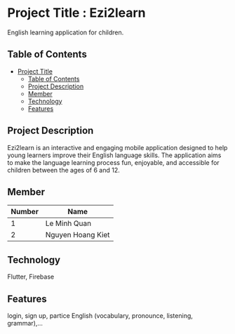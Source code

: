 

# Project Title : Ezi2learn

English learning application for children.

## Table of Contents

- [Project Title](#project-title)
  - [Table of Contents](#table-of-contents)
  - [Project Description](#project-description)
  - [Member](#member)
  - [Technology](#technology)
  - [Features](#features)

## Project Description

Ezi2learn is an interactive and engaging mobile application designed to help young learners improve their English language skills. The application aims to make the language learning process fun, enjoyable, and accessible for children between the ages of 6 and 12.

## Member

| Number | Name |
| ------- | ----------- |
| 1 | Le Minh Quan |
| 2 | Nguyen Hoang Kiet |

## Technology

Flutter, Firebase

## Features

login, sign up, partice English (vocabulary, pronounce, listening, grammar),... 
